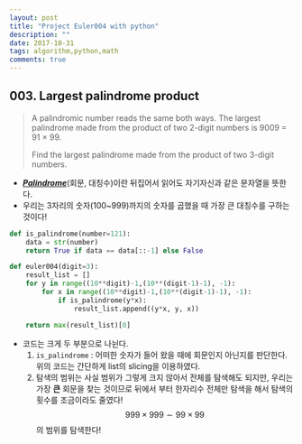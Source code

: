 ```yaml
---
layout: post
title: "Project Euler004 with python"
description: ""
date: 2017-10-31
tags: algorithm,python,math
comments: true
---
```


## 003. Largest palindrome product

> A palindromic number reads the same both ways. The largest palindrome made from the product of two 2-digit numbers is 9009 = 91 × 99.
>
> Find the largest palindrome made from the product of two 3-digit numbers.
>
>

- [***Palindrome***](https://namu.wiki/w/회문)(회문, 대칭수)이란 뒤집어서 읽어도 자기자신과 같은 문자열을 뜻한다.
- 우리는 3자리의 숫자(100~999)까지의 숫자를 곱했을 때 가장 큰 대칭수를 구하는 것이다!

```python
def is_palindrome(number=121):
    data = str(number)
    return True if data == data[::-1] else False

def euler004(digit=3):
    result_list = []
    for y in range((10**digit)-1,(10**(digit-1)-1), -1):
        for x in range((10**digit)-1,(10**(digit-1)-1), -1):
            if is_palindrome(y*x):
                result_list.append((y*x, y, x))

    return max(result_list)[0]
```

- 코드는 크게 두 부분으로 나뉜다.
  1. `is_palindrome` : 어떠한 숫자가 들어 왔을 때에 회문인지 아닌지를 판단한다. 위의 코드는 간단하게 list의 slicing을 이용하였다.
  2. 탐색의 범위는 사실 범위가 그렇게 크지 않아서 전체를 탐색해도 되지만, 우리는 가장 **큰** 회문을 찾는 것이므로 뒤에서 부터 한자리수 전체만 탐색을 해서 탐색의 횟수를 조금이라도 줄였다! $$999\times999 \sim 99\times99$$의 범위를 탐색한다!

